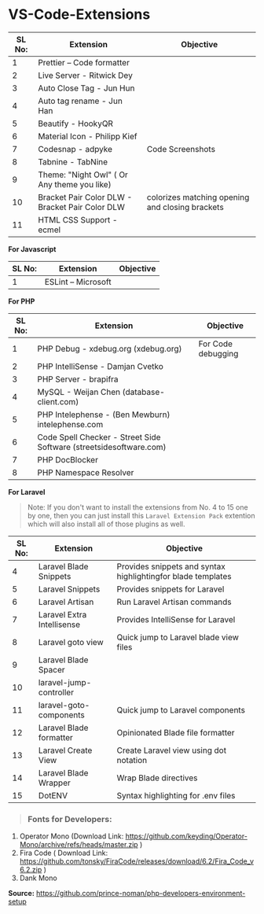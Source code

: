 # VS-Code-Extensions

| SL No: |Extension                                        | Objective                                       |
| ------ | ----------------------------------------------- |-------------------------------------------------|
| 1      | Prettier – Code formatter                       |                                                 |
| 2      | Live Server - Ritwick Dey                       |
| 3      | Auto Close Tag  - Jun Hun                       |
| 4      | Auto tag rename - Jun Han                       |
| 5      | Beautify  - HookyQR                             |
| 6      | Material Icon - Philipp Kief                    |
| 7      | Codesnap  - adpyke                              | Code Screenshots
| 8      | Tabnine   - TabNine                             |
| 9      | Theme: "Night Owl" ( Or Any theme you like)     |
| 10     | Bracket Pair Color DLW - Bracket Pair Color DLW | colorizes matching opening and closing brackets |                                |
| 11     | HTML CSS Support - ecmel                        |                                                 |

**For Javascript**

| SL No: |Extension                                    | Objective                                 |
| ------ | ------------------------------------------- |-------------------------------------------|
| 1      | ESLint – Microsoft                |                                           |

**For PHP**

| SL No: |Extension                                          | Objective                                 |
| ------ | --------------------------------------------------|-------------------------------------------|
| 1      | PHP Debug - xdebug.org (xdebug.org)               | For Code debugging                        |
| 2      | PHP IntelliSense - Damjan Cvetko                  |                                           |
| 3      | PHP Server - brapifra                             |                                           |
| 4      | MySQL - Weijan Chen (database-client.com)         |                                           |
| 5      | PHP Intelephense - (Ben Mewburn) intelephense.com |                                           |
| 6      | Code Spell Checker - Street Side Software (streetsidesoftware.com) |                          |
| 7      | PHP DocBlocker                                                     |
| 8      | PHP Namespace Resolver                                             |

**For Laravel**

> Note: If you don't want to install the extensions from No. 4 to 15 one by one, then you can just install this `Laravel Extension Pack` extention which will also install all of those plugins as well.

| SL No: |Extension                                    |Objective                                                     |
| ------ | ------------------------------------------- |------------------------------------------------------------  |
| 4      | Laravel Blade Snippets                      | Provides snippets and syntax highlightingfor blade templates |
| 5      | Laravel Snippets                            | Provides snippets for Laravel                                |
| 6      | Laravel Artisan                             | Run Laravel Artisan commands                                 |
| 7      | Laravel Extra Intellisense                  | Provides IntelliSense for Laravel                            |
| 8      | Laravel goto view                           | Quick jump to Laravel blade view files                       |
| 9      | Laravel Blade Spacer                        |
| 10     | laravel-jump-controller                     |
| 11     | laravel-goto-components                     | Quick jump to Laravel components                             |
| 12     | Laravel Blade formatter                     | Opinionated Blade file formatter                             |
| 13     | Laravel Create View                         | Create Laravel view using dot notation                       |
| 14     | Laravel Blade Wrapper                       | Wrap Blade directives                                        |
| 15     | DotENV                                      | Syntax highlighting for .env files                           |




> ### Fonts for Developers:

1. Operator Mono (Download Link: https://github.com/keyding/Operator-Mono/archive/refs/heads/master.zip )
2. Fira Code ( Download Link: https://github.com/tonsky/FiraCode/releases/download/6.2/Fira_Code_v6.2.zip )
3. Dank Mono

**Source:** https://github.com/prince-noman/php-developers-environment-setup
